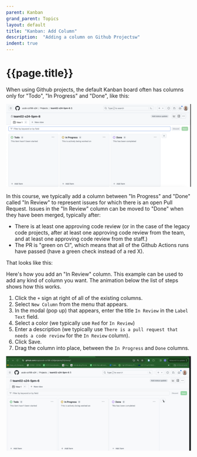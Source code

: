 ```yaml
---
parent: Kanban
grand_parent: Topics
layout: default
title: "Kanban: Add Column"
description:  "Adding a column on Github Projectsw"
indent: true
---
```


# {{page.title}}

When using Github projects, the default Kanban board often has columns only for "Todo", "In Progress" and "Done", like this:

![alt text](github_default_kanban_board.png)

In this course, we typically add a column between "In Progress" and "Done" called "In Review" to represent issues for which there is an open Pull Request.  Issues in the "In Review" column can be moved to
"Done" when they have been merged, typically after:
* There is at least one approving code review (or in the case of the legacy code projects, after at least one approving code review from the team, and at least one approving code review from the staff.)
* The PR is "green on CI", which means that all of the Github Actions runs have passed (have a green check instead of a red X).

That looks like this:


Here's how you add an "In Review" column.  This example can be used to add any kind of column you want.  The animation below the list of steps shows how this works.

1. Click the `+` sign at right of all of the existing columns.
2. Select `New Column` from the menu that appears.
3. In the modal (pop up) that appears, enter the title `In Review` in the `Label Text` field.
4. Select a color (we typically use `Red` for `In Review`)
5. Enter a description (we typically use `There is a pull request that needs a code review` for the `In Review` column).
6. Click Save.
7. Drag the column into place, between the `In Progress` and `Done` columns.

![create column animation](create-column.gif)